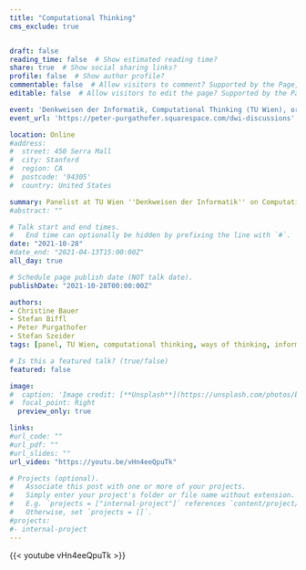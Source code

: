 ```yaml
---
title: "Computational Thinking"
cms_exclude: true


draft: false
reading_time: false  # Show estimated reading time?
share: true  # Show social sharing links?
profile: false  # Show author profile?
commentable: false  # Allow visitors to comment? Supported by the Page, Post, and Docs content types.
editable: false  # Allow visitors to edit the page? Supported by the Page, Post, and Docs content types.

event: 'Denkweisen der Informatik, Computational Thinking (TU Wien), organized by Peter Purgathofer'
event_url: 'https://peter-purgathofer.squarespace.com/dwi-discussions'

location: Online
#address:
#  street: 450 Serra Mall
#  city: Stanford
#  region: CA
#  postcode: '94305'
#  country: United States

summary: Panelist at TU Wien ''Denkweisen der Informatik'' on Computational Thinking.
#abstract: ""

# Talk start and end times.
#   End time can optionally be hidden by prefixing the line with `#`.
date: "2021-10-28"
#date_end: "2021-04-13T15:00:00Z"
all_day: true

# Schedule page publish date (NOT talk date).
publishDate: "2021-10-28T00:00:00Z"

authors:
- Christine Bauer
- Stefan Biffl
- Peter Purgathofer
- Stefan Szeider
tags: [panel, TU Wien, computational thinking, ways of thinking, informatics, computer science, teaching]

# Is this a featured talk? (true/false)
featured: false

image:
#  caption: 'Image credit: [**Unsplash**](https://unsplash.com/photos/bzdhc5b3Bxs)'
#  focal_point: Right
  preview_only: true

links:
#url_code: ""
#url_pdf: ""
#url_slides: ""
url_video: "https://youtu.be/vHn4eeQpuTk"

# Projects (optional).
#   Associate this post with one or more of your projects.
#   Simply enter your project's folder or file name without extension.
#   E.g. `projects = ["internal-project"]` references `content/project/deep-learning/index.md`.
#   Otherwise, set `projects = []`.
#projects:
#- internal-project
---
```


{{< youtube vHn4eeQpuTk >}}

